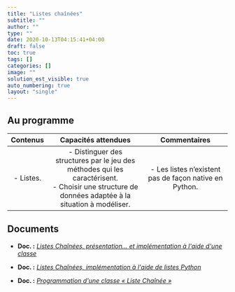 ```yaml
---
title: "Listes chaînées"
subtitle: ""
author: ""
type: ""
date: 2020-10-13T04:15:41+04:00
draft: false
toc: true
tags: []
categories: []
image: ""
solution_est_visible: true
auto_numbering: true
layout: "single"
---
```


## Au programme

| Contenus | Capacités attendues | Commentaires |
|:-:|:-:|:-:|
| - Listes. |  - Distinguer des structures par le jeu des méthodes qui les caractérisent.<br />- Choisir une structure de données adaptée à la situation à modéliser. | - Les listes n’existent pas de façon native en Python. |

## Documents

- **Doc. :** [*Listes Chaînées, présentation... et implémentation à l'aide d'une classe*](1-listes-chainees)

- **Doc. :** [*Listes Chaînées, implémentation à l'aide de listes Python*](2-listes-chainees-liste)

- **Doc. :** [*Programmation d'une classe « Liste Chaînée »*](3-classe-liste-chainee)
